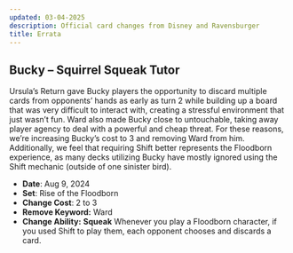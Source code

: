 ```yaml
---
updated: 03-04-2025
description: Official card changes from Disney and Ravensburger
title: Errata
---
```


## Bucky – Squirrel Squeak Tutor

Ursula’s Return gave Bucky players the opportunity to discard multiple cards from opponents’ hands as early as turn 2 while building up a board that was very difficult to interact with, creating a stressful environment that just wasn’t fun. Ward also made Bucky close to untouchable, taking away player agency to deal with a powerful and cheap threat. For these reasons, we’re increasing Bucky’s cost to 3 and removing Ward from him. Additionally, we feel that requiring Shift better represents the Floodborn experience, as many decks utilizing Bucky have mostly ignored using the Shift mechanic (outside of one sinister bird).

- **Date**: Aug 9, 2024
- **Set**: Rise of the Floodborn
- **Change Cost**: 2 to 3
- **Remove Keyword:** Ward
- **Change Ability:** **Squeak** Whenever you play a Floodborn character, if you used Shift to play them, each opponent chooses and discards a card.
